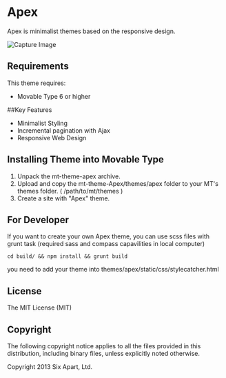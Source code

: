# Apex
Apex is minimalist themes based on the responsive design.

![Capture Image](https://raw.github.com/movabletype/mt-theme-apex/master/capture_themes.png)

## Requirements
This theme requires:

* Movable Type 6 or higher

##Key Features
* Minimalist Styling
* Incremental pagination with Ajax
* Responsive Web Design

## Installing Theme into Movable Type
1. Unpack the mt-theme-apex archive.
2. Upload and copy the mt-theme-Apex/themes/apex folder to your MT's themes folder. ( /path/to/mt/themes )
4. Create a site with "Apex" theme.

## For Developer
If you want to create your own Apex theme, you can use scss files with grunt task (required sass and compass capavilities in local computer)

```
cd build/ && npm install && grunt build
```

you need to add your theme into themes/apex/static/css/stylecatcher.html

## License
The MIT License (MIT)

## Copyright
The following copyright notice applies to all the files provided in this distribution, including binary files, unless explicitly noted otherwise.

Copyright 2013 Six Apart, Ltd.
